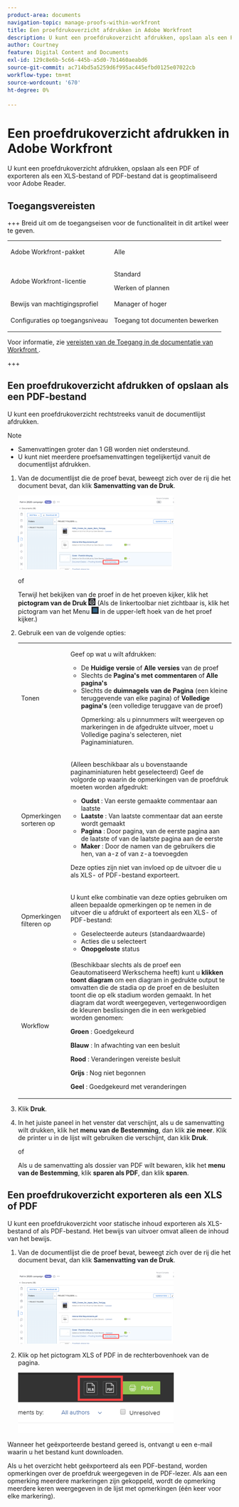 ```yaml
---
product-area: documents
navigation-topic: manage-proofs-within-workfront
title: Een proefdrukoverzicht afdrukken in Adobe Workfront
description: U kunt een proefdrukoverzicht afdrukken, opslaan als een PDF of exporteren als een XLS-bestand of PDF-bestand dat is geoptimaliseerd voor Adobe Reader.
author: Courtney
feature: Digital Content and Documents
exl-id: 129c8e6b-5c66-445b-a5d0-7b1460aeabd6
source-git-commit: ac714bd5a5259d6f995ac445efbd0125e07022cb
workflow-type: tm+mt
source-wordcount: '670'
ht-degree: 0%

---
```


# Een proefdrukoverzicht afdrukken in Adobe Workfront

U kunt een proefdrukoverzicht afdrukken, opslaan als een PDF of exporteren als een XLS-bestand of PDF-bestand dat is geoptimaliseerd voor Adobe Reader.

## Toegangsvereisten

+++ Breid uit om de toegangseisen voor de functionaliteit in dit artikel weer te geven.

<table style="table-layout:auto"> 
 <col> 
 <col> 
 <tbody> 
  <tr> 
   <td role="rowheader">Adobe Workfront-pakket</td> 
   <td> <p>Alle</p> </td> 
  </tr> 
  <tr> 
   <td role="rowheader">Adobe Workfront-licentie</td> 
   <td> 
   <p>Standard</p>
   <p>Werken of plannen</p>
    </td> 
  </tr> 
  <tr> 
   <td role="rowheader">Bewijs van machtigingsprofiel </td> 
   <td>Manager of hoger</td> 
  </tr> 
  <tr> 
   <td role="rowheader">Configuraties op toegangsniveau</td> 
   <td> <p>Toegang tot documenten bewerken</p> </td> 
  </tr> 
 </tbody> 
</table>

Voor informatie, zie [ vereisten van de Toegang in de documentatie van Workfront ](/help/quicksilver/administration-and-setup/add-users/access-levels-and-object-permissions/access-level-requirements-in-documentation.md).

+++

## Een proefdrukoverzicht afdrukken of opslaan als een PDF-bestand

U kunt een proefdrukoverzicht rechtstreeks vanuit de documentlijst afdrukken.

>[!NOTE]
>
>* Samenvattingen groter dan 1 GB worden niet ondersteund.
>* U kunt niet meerdere proefsamenvattingen tegelijkertijd vanuit de documentlijst afdrukken.

1. Van de documentlijst die de proef bevat, beweegt zich over de rij die het document bevat, dan klik **Samenvatting van de Druk**.

   ![ proof_printsummary.png ](assets/proof-printsummary-350x166.png)

   of

   Terwijl het bekijken van de proef in de het proeven kijker, klik het **pictogram van de Druk** ![ pictogram van de Druk in de linkertoolbar. ](assets/print-icon-in-pv.png) (Als de linkertoolbar niet zichtbaar is, klik het pictogram van het Menu ![ pictogram van het Menu ](assets/menu-icon-in-pv.png) in de upper-left hoek van de het proef kijker.)

1. Gebruik een van de volgende opties:

   <table style="table-layout:auto"> 
    <col> 
    <col> 
    <tbody> 
     <tr> 
      <td role="rowheader">Tonen</td> 
      <td> <p>Geef op wat u wilt afdrukken:</p> 
       <ul> 
        <li>De <strong> Huidige versie </strong> of <strong> Alle versies </strong> van de proef</li> 
        <li>Slechts de <strong> Pagina's met commentaren </strong> of <strong> Alle pagina's </strong></li> 
        <li>Slechts de <strong> duimnagels van de Pagina </strong> (een kleine teruggevende van elke pagina) of <strong> Volledige pagina's </strong> (een volledige teruggave van de proef)<br></li> 
        <p>Opmerking: als u pinnummers wilt weergeven op markeringen in de afgedrukte uitvoer, moet u Volledige pagina's selecteren, niet Paginaminiaturen. </p> 
       </ul> </td> 
     </tr> 
     <tr> 
      <td role="rowheader">Opmerkingen sorteren op</td> 
      <td> <p>(Alleen beschikbaar als u bovenstaande paginaminiaturen hebt geselecteerd) Geef de volgorde op waarin de opmerkingen van de proefdruk moeten worden afgedrukt:</p> 
       <ul> 
        <li><strong> Oudst </strong>: Van eerste gemaakte commentaar aan laatste</li> 
        <li><strong> Laatste </strong>: Van laatste commentaar dat aan eerste wordt gemaakt</li> 
        <li><strong> Pagina </strong>: Door pagina, van de eerste pagina aan de laatste of van de laatste pagina aan de eerste</li> 
        <li><strong> Maker </strong>: Door de namen van de gebruikers die hen, van a-z of van z-a toevoegden</li> 
       </ul> <p>Deze opties zijn niet van invloed op de uitvoer die u als XLS- of PDF-bestand exporteert.</p> </td> 
     </tr> 
     <tr> 
      <td role="rowheader">Opmerkingen filteren op</td> 
      <td> <p>U kunt elke combinatie van deze opties gebruiken om alleen bepaalde opmerkingen op te nemen in de uitvoer die u afdrukt of exporteert als een XLS- of PDF-bestand:</p> 
       <ul> 
        <li>Geselecteerde auteurs (standaardwaarde)</li> 
        <li>Acties die u selecteert</li> 
        <li><strong> Onopgeloste </strong> status</li> 
       </ul> </td> 
     </tr> 
     <tr> 
      <td role="rowheader">Workflow</td> 
      <td> <p>(Beschikbaar slechts als de proef een Geautomatiseerd Werkschema heeft) kunt u <strong> klikken toont diagram </strong> om een diagram in gedrukte output te omvatten die de stadia op de proef en de besluiten toont die op elk stadium worden gemaakt. In het diagram dat wordt weergegeven, vertegenwoordigen de kleuren beslissingen die in een werkgebied worden genomen:</p> <p><strong> Groen </strong>: Goedgekeurd</p> <p><strong> Blauw </strong>: In afwachting van een besluit</p> <p><strong> Rood </strong>: Veranderingen vereiste besluit</p> <p><strong> Grijs </strong>: Nog niet begonnen</p> <p><strong> Geel </strong>: Goedgekeurd met veranderingen</p> </td> 
     </tr> 
    </tbody> 
   </table>

1. Klik **Druk**.
1. In het juiste paneel in het venster dat verschijnt, als u de samenvatting wilt drukken, klik het **menu van de Bestemming**, dan klik **zie meer**. Klik de printer u in de lijst wilt gebruiken die verschijnt, dan klik **Druk**.

   of

   Als u de samenvatting als dossier van PDF wilt bewaren, klik het **menu van de Bestemming**, klik **sparen als PDF**, dan klik **sparen**.

## Een proefdrukoverzicht exporteren als een XLS of PDF

U kunt een proefdrukoverzicht voor statische inhoud exporteren als XLS-bestand of als PDF-bestand. Het bewijs van uitvoer omvat alleen de inhoud van het bewijs.

1. Van de documentlijst die de proef bevat, beweegt zich over de rij die het document bevat, dan klik **Samenvatting van de Druk**.

   ![ proof_printsummary.png ](assets/proof-printsummary-350x166.png)

1. Klik op het pictogram XLS of PDF in de rechterbovenhoek van de pagina.

   ![ het pictogram van XLS PDF ](assets/xls-pdf-icons-350x136.png)

Wanneer het geëxporteerde bestand gereed is, ontvangt u een e-mail waarin u het bestand kunt downloaden.

Als u het overzicht hebt geëxporteerd als een PDF-bestand, worden opmerkingen over de proefdruk weergegeven in de PDF-lezer. Als aan een opmerking meerdere markeringen zijn gekoppeld, wordt de opmerking meerdere keren weergegeven in de lijst met opmerkingen (één keer voor elke markering).
